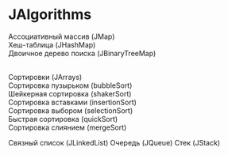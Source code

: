 # JAlgorithms

Ассоциативный массив (JMap) </br>
Хеш-таблица (JHashMap) </br>
Двоичное дерево поиска (JBinaryTreeMap) </br> </br>

Сортировки (JArrays) </br>
Сортировка пузырьком (bubbleSort) </br>
Шейкерная сортировка (shakerSort) </br>
Сортировка вставками (insertionSort) </br>
Сортировка выбором (selectionSort) </br>
Быстрая сортировка (quickSort) </br>
Сортировка слиянием (mergeSort) </br>

Связный список (JLinkedList)
Очередь (JQueue)
Стек (JStack)
